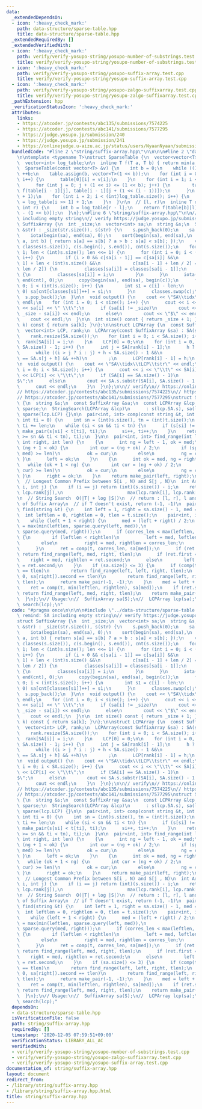```yaml
---
data:
  _extendedDependsOn:
  - icon: ':heavy_check_mark:'
    path: data-structure/sparse-table.hpp
    title: data-structure/sparse-table.hpp
  _extendedRequiredBy: []
  _extendedVerifiedWith:
  - icon: ':heavy_check_mark:'
    path: verify/verify-yosupo-string/yosupo-number-of-substrings.test.cpp
    title: verify/verify-yosupo-string/yosupo-number-of-substrings.test.cpp
  - icon: ':heavy_check_mark:'
    path: verify/verify-yosupo-string/yosupo-suffix-array.test.cpp
    title: verify/verify-yosupo-string/yosupo-suffix-array.test.cpp
  - icon: ':heavy_check_mark:'
    path: verify/verify-yosupo-string/yosupo-zalgo-suffixarray.test.cpp
    title: verify/verify-yosupo-string/yosupo-zalgo-suffixarray.test.cpp
  _pathExtension: hpp
  _verificationStatusIcon: ':heavy_check_mark:'
  attributes:
    links:
    - https://atcoder.jp/contests/abc135/submissions/7574225
    - https://atcoder.jp/contests/abc141/submissions/7577295
    - https://judge.yosupo.jp/submission/240
    - https://judge.yosupo.jp/submission/241
    - https://onlinejudge.u-aizu.ac.jp/status/users/NyaanNyaan/submissions/1/ALDS1_14_D/judge/3874273/C++14
  bundledCode: "#line 2 \"string/suffix-array.hpp\"\n\n\n\n#line 2 \"data-structure/sparse-table.hpp\"\
    \n\ntemplate <typename T>\nstruct SparseTable {\n  vector<vector<T> > table;\n\
    \  vector<int> log_table;\n\n  inline T f(T a, T b) { return min(a, b); }\n\n\
    \  SparseTable(const vector<T> &v) {\n    int b = 0;\n    while ((1 << b) <= (int)v.size())\
    \ ++b;\n    table.assign(b, vector<T>(1 << b));\n    for (int i = 0; i < (int)v.size();\
    \ i++) {\n      table[0][i] = v[i];\n    }\n    for (int i = 1; i < b; i++) {\n\
    \      for (int j = 0; j + (1 << i) <= (1 << b); j++) {\n        table[i][j] =\
    \ f(table[i - 1][j], table[i - 1][j + (1 << (i - 1))]);\n      }\n    }\n    log_table.resize(v.size()\
    \ + 1);\n    for (int i = 2; i < (int)log_table.size(); i++) {\n      log_table[i]\
    \ = log_table[i >> 1] + 1;\n    }\n  }\n\n  // [l, r)\n  inline T query(int l,\
    \ int r) {\n    int b = log_table[r - l];\n    return f(table[b][l], table[b][r\
    \ - (1 << b)]);\n  }\n};\n#line 6 \"string/suffix-array.hpp\"\n\n// remind: SA\
    \ including empty string\n// verify https://judge.yosupo.jp/submission/240\nstruct\
    \ SuffixArray {\n  int _size;\n  vector<int> sa;\n  string &s;\n  SuffixArray(string\
    \ &str) : _size(str.size()), s(str) {\n    s.push_back(0);\n    sa.resize(s.size());\n\
    \    iota(begin(sa), end(sa), 0);\n    sort(begin(sa), end(sa),\n         [&](int\
    \ a, int b) { return s[a] == s[b] ? a > b : s[a] < s[b]; });\n    vector<int>\
    \ classes(s.size()), c(s.begin(), s.end()), cnt(s.size());\n    for (int len =\
    \ 1; len < (int)s.size(); len <<= 1) {\n      for (int i = 0; i < (int)s.size();\
    \ i++) {\n        if (i > 0 && c[sa[i - 1]] == c[sa[i]] &&\n            sa[i -\
    \ 1] + len < (int)s.size() &&\n            c[sa[i - 1] + len / 2] == c[sa[i] +\
    \ len / 2]) {\n          classes[sa[i]] = classes[sa[i - 1]];\n        } else\
    \ {\n          classes[sa[i]] = i;\n        }\n      }\n      iota(begin(cnt),\
    \ end(cnt), 0);\n      copy(begin(sa), end(sa), begin(c));\n      for (int i =\
    \ 0; i < (int)s.size(); i++) {\n        int s1 = c[i] - len;\n        if (s1 >=\
    \ 0) sa[cnt[classes[s1]]++] = s1;\n      }\n      classes.swap(c);\n    }\n  \
    \  s.pop_back();\n  }\n\n  void output() {\n    cout << \"SA\\tidx\\tstr\" <<\
    \ endl;\n    for (int i = 0; i < size(); i++) {\n      cout << i << \": \\t\"\
    \ << sa[i] << \" \\t\";\n      if (sa[i] != _size)\n        cout << s.substr(sa[i],\
    \ _size - sa[i]) << endl;\n      else\n        cout << \"$\" << endl;\n    }\n\
    \    cout << endl;\n  }\n\n  int size() const { return _size + 1; }\n  int operator[](int\
    \ k) const { return sa[k]; }\n};\n\nstruct LCPArray {\n  const SuffixArray &SA;\n\
    \  vector<int> LCP, rank;\n  LCPArray(const SuffixArray &sa) : SA(sa) {\n    LCP.resize(SA.size());\n\
    \    rank.resize(SA.size());\n    for (int i = 0; i < SA.size(); i++) {\n    \
    \  rank[SA[i]] = i;\n    }\n    LCP[0] = 0;\n\n    for (int i = 0, h = 0; i <\
    \ SA.size() - 1; i++) {\n      int j = SA[rank[i] - 1];\n      h ? h-- : h;\n\
    \      while ((i > j ? i : j) + h < SA.size() - 1 &&\n             SA.s[i + h]\
    \ == SA.s[j + h] && ++h)\n        ;\n      LCP[rank[i] - 1] = h;\n    }\n  }\n\
    \n  void output() {\n    cout << \"SA\\tidx\\tLCP\\tstr\" << endl;\n    for (int\
    \ i = 0; i < SA.size(); i++) {\n      cout << i << \"\\t\" << SA[i] << \" \\t\"\
    \ << LCP[i] << \"\\t\";\n      if (SA[i] == SA.size() - 1)\n        cout << \"\
    $\";\n      else\n        cout << SA.s.substr(SA[i], SA.size() - 1 - SA[i]);\n\
    \      cout << endl;\n    }\n  }\n};\n\n// verify\n// https://onlinejudge.u-aizu.ac.jp/status/users/NyaanNyaan/submissions/1/ALDS1_14_D/judge/3874273/C++14\n\
    // https://atcoder.jp/contests/abc135/submissions/7574225\n// https://judge.yosupo.jp/submission/241\n\
    // https://atcoder.jp/contests/abc141/submissions/7577295\nstruct StringSearch\
    \ {\n  string &s;\n  const SuffixArray &sa;\n  const LCPArray &lcp;\n  SparseTable<int>\
    \ sparse;\n  StringSearch(LCPArray &lcp)\n      : s(lcp.SA.s), sa(lcp.SA), lcp(lcp),\
    \ sparse(lcp.LCP) {}\n\n  pair<int, int> comp(const string &t, int len, int si,\
    \ int ti = 0) {\n    int sn = (int)s.size(), tn = (int)t.size();\n    si += len,\
    \ ti += len;\n    while (si < sn && ti < tn) {\n      if (s[si] != t[ti]) return\
    \ make_pair(s[si] < t[ti], ti);\n      si++, ti++;\n    }\n    return make_pair((si\
    \ >= sn && ti < tn), ti);\n  }\n\n  pair<int, int> find_range(int left, int med,\
    \ int right, int len) {\n    {\n      int ng = left - 1, ok = med;\n      while\
    \ (ng + 1 < ok) {\n        int cur = (ng + ok) / 2;\n        if (sparse.query(cur,\
    \ med) >= len)\n          ok = cur;\n        else\n          ng = cur;\n     \
    \ }\n      left = ok;\n    }\n    {\n      int ok = med, ng = right + 1;\n   \
    \   while (ok + 1 < ng) {\n        int cur = (ng + ok) / 2;\n        if (sparse.query(med,\
    \ cur) >= len)\n          ok = cur;\n        else\n          ng = cur;\n     \
    \ }\n      right = ok;\n    }\n    return make_pair(left, right);\n  }\n\n public:\n\
    \  // Longest Common Prefix between S[i , N) and S[j , N)\n  int ArbitaryLCP(int\
    \ i, int j) {\n    if (i == j) return (int)(s.size()) - i;\n    return sparse.query(min(lcp.rank[i],\
    \ lcp.rank[j]),\n                        max(lcp.rank[i], lcp.rank[j]));\n  }\n\
    \n  // String Search  O(|T| + log |S|)\n  // return : [l, r], l and r are indices\
    \ of Suffix Array\n  // if T doesn't exist, return (-1, -1)\n  pair<int, int>\
    \ find(string &t) {\n    int left = 1, right = sa.size() - 1, med = left;\n  \
    \  int leftlen = 0, rightlen = 0, tlen = t.size();\n    pair<int, int> ret;\n\
    \    while (left + 1 < right) {\n      med = (left + right) / 2;\n      int corres_len\
    \ = max(min(leftlen, sparse.query(left, med)),\n                           min(rightlen,\
    \ sparse.query(med, right)));\n      if (corres_len < max(leftlen, rightlen))\
    \ {\n        if (leftlen < rightlen)\n          left = med, leftlen = corres_len;\n\
    \        else\n          right = med, rightlen = corres_len;\n        continue;\n\
    \      }\n      ret = comp(t, corres_len, sa[med]);\n      if (ret.second == tlen)\
    \ return find_range(left, med, right, tlen);\n      if (ret.first == 0)\n    \
    \    right = med, rightlen = ret.second;\n      else\n        left = med, leftlen\
    \ = ret.second;\n    }\n    if (sa.size() <= 3) {\n      if (comp(t, 0, sa[left]).second\
    \ == tlen)\n        return find_range(left, left, right, tlen);\n      if (comp(t,\
    \ 0, sa[right]).second == tlen)\n        return find_range(left, right, right,\
    \ tlen);\n      return make_pair(-1, -1);\n    }\n    med = left + right - med;\n\
    \    ret = comp(t, min(leftlen, rightlen), sa[med]);\n    if (ret.second == tlen)\
    \ return find_range(left, med, right, tlen);\n    return make_pair(-1, -1);\n\
    \  }\n};\n// Usage:\n//  SuffixArray sa(S);\n//  LCPArray lcp(sa);\n//  StringSearch\
    \ search(lcp);\n"
  code: "#pragma once\n\n\n\n#include \"../data-structure/sparse-table.hpp\"\n\n//\
    \ remind: SA including empty string\n// verify https://judge.yosupo.jp/submission/240\n\
    struct SuffixArray {\n  int _size;\n  vector<int> sa;\n  string &s;\n  SuffixArray(string\
    \ &str) : _size(str.size()), s(str) {\n    s.push_back(0);\n    sa.resize(s.size());\n\
    \    iota(begin(sa), end(sa), 0);\n    sort(begin(sa), end(sa),\n         [&](int\
    \ a, int b) { return s[a] == s[b] ? a > b : s[a] < s[b]; });\n    vector<int>\
    \ classes(s.size()), c(s.begin(), s.end()), cnt(s.size());\n    for (int len =\
    \ 1; len < (int)s.size(); len <<= 1) {\n      for (int i = 0; i < (int)s.size();\
    \ i++) {\n        if (i > 0 && c[sa[i - 1]] == c[sa[i]] &&\n            sa[i -\
    \ 1] + len < (int)s.size() &&\n            c[sa[i - 1] + len / 2] == c[sa[i] +\
    \ len / 2]) {\n          classes[sa[i]] = classes[sa[i - 1]];\n        } else\
    \ {\n          classes[sa[i]] = i;\n        }\n      }\n      iota(begin(cnt),\
    \ end(cnt), 0);\n      copy(begin(sa), end(sa), begin(c));\n      for (int i =\
    \ 0; i < (int)s.size(); i++) {\n        int s1 = c[i] - len;\n        if (s1 >=\
    \ 0) sa[cnt[classes[s1]]++] = s1;\n      }\n      classes.swap(c);\n    }\n  \
    \  s.pop_back();\n  }\n\n  void output() {\n    cout << \"SA\\tidx\\tstr\" <<\
    \ endl;\n    for (int i = 0; i < size(); i++) {\n      cout << i << \": \\t\"\
    \ << sa[i] << \" \\t\";\n      if (sa[i] != _size)\n        cout << s.substr(sa[i],\
    \ _size - sa[i]) << endl;\n      else\n        cout << \"$\" << endl;\n    }\n\
    \    cout << endl;\n  }\n\n  int size() const { return _size + 1; }\n  int operator[](int\
    \ k) const { return sa[k]; }\n};\n\nstruct LCPArray {\n  const SuffixArray &SA;\n\
    \  vector<int> LCP, rank;\n  LCPArray(const SuffixArray &sa) : SA(sa) {\n    LCP.resize(SA.size());\n\
    \    rank.resize(SA.size());\n    for (int i = 0; i < SA.size(); i++) {\n    \
    \  rank[SA[i]] = i;\n    }\n    LCP[0] = 0;\n\n    for (int i = 0, h = 0; i <\
    \ SA.size() - 1; i++) {\n      int j = SA[rank[i] - 1];\n      h ? h-- : h;\n\
    \      while ((i > j ? i : j) + h < SA.size() - 1 &&\n             SA.s[i + h]\
    \ == SA.s[j + h] && ++h)\n        ;\n      LCP[rank[i] - 1] = h;\n    }\n  }\n\
    \n  void output() {\n    cout << \"SA\\tidx\\tLCP\\tstr\" << endl;\n    for (int\
    \ i = 0; i < SA.size(); i++) {\n      cout << i << \"\\t\" << SA[i] << \" \\t\"\
    \ << LCP[i] << \"\\t\";\n      if (SA[i] == SA.size() - 1)\n        cout << \"\
    $\";\n      else\n        cout << SA.s.substr(SA[i], SA.size() - 1 - SA[i]);\n\
    \      cout << endl;\n    }\n  }\n};\n\n// verify\n// https://onlinejudge.u-aizu.ac.jp/status/users/NyaanNyaan/submissions/1/ALDS1_14_D/judge/3874273/C++14\n\
    // https://atcoder.jp/contests/abc135/submissions/7574225\n// https://judge.yosupo.jp/submission/241\n\
    // https://atcoder.jp/contests/abc141/submissions/7577295\nstruct StringSearch\
    \ {\n  string &s;\n  const SuffixArray &sa;\n  const LCPArray &lcp;\n  SparseTable<int>\
    \ sparse;\n  StringSearch(LCPArray &lcp)\n      : s(lcp.SA.s), sa(lcp.SA), lcp(lcp),\
    \ sparse(lcp.LCP) {}\n\n  pair<int, int> comp(const string &t, int len, int si,\
    \ int ti = 0) {\n    int sn = (int)s.size(), tn = (int)t.size();\n    si += len,\
    \ ti += len;\n    while (si < sn && ti < tn) {\n      if (s[si] != t[ti]) return\
    \ make_pair(s[si] < t[ti], ti);\n      si++, ti++;\n    }\n    return make_pair((si\
    \ >= sn && ti < tn), ti);\n  }\n\n  pair<int, int> find_range(int left, int med,\
    \ int right, int len) {\n    {\n      int ng = left - 1, ok = med;\n      while\
    \ (ng + 1 < ok) {\n        int cur = (ng + ok) / 2;\n        if (sparse.query(cur,\
    \ med) >= len)\n          ok = cur;\n        else\n          ng = cur;\n     \
    \ }\n      left = ok;\n    }\n    {\n      int ok = med, ng = right + 1;\n   \
    \   while (ok + 1 < ng) {\n        int cur = (ng + ok) / 2;\n        if (sparse.query(med,\
    \ cur) >= len)\n          ok = cur;\n        else\n          ng = cur;\n     \
    \ }\n      right = ok;\n    }\n    return make_pair(left, right);\n  }\n\n public:\n\
    \  // Longest Common Prefix between S[i , N) and S[j , N)\n  int ArbitaryLCP(int\
    \ i, int j) {\n    if (i == j) return (int)(s.size()) - i;\n    return sparse.query(min(lcp.rank[i],\
    \ lcp.rank[j]),\n                        max(lcp.rank[i], lcp.rank[j]));\n  }\n\
    \n  // String Search  O(|T| + log |S|)\n  // return : [l, r], l and r are indices\
    \ of Suffix Array\n  // if T doesn't exist, return (-1, -1)\n  pair<int, int>\
    \ find(string &t) {\n    int left = 1, right = sa.size() - 1, med = left;\n  \
    \  int leftlen = 0, rightlen = 0, tlen = t.size();\n    pair<int, int> ret;\n\
    \    while (left + 1 < right) {\n      med = (left + right) / 2;\n      int corres_len\
    \ = max(min(leftlen, sparse.query(left, med)),\n                           min(rightlen,\
    \ sparse.query(med, right)));\n      if (corres_len < max(leftlen, rightlen))\
    \ {\n        if (leftlen < rightlen)\n          left = med, leftlen = corres_len;\n\
    \        else\n          right = med, rightlen = corres_len;\n        continue;\n\
    \      }\n      ret = comp(t, corres_len, sa[med]);\n      if (ret.second == tlen)\
    \ return find_range(left, med, right, tlen);\n      if (ret.first == 0)\n    \
    \    right = med, rightlen = ret.second;\n      else\n        left = med, leftlen\
    \ = ret.second;\n    }\n    if (sa.size() <= 3) {\n      if (comp(t, 0, sa[left]).second\
    \ == tlen)\n        return find_range(left, left, right, tlen);\n      if (comp(t,\
    \ 0, sa[right]).second == tlen)\n        return find_range(left, right, right,\
    \ tlen);\n      return make_pair(-1, -1);\n    }\n    med = left + right - med;\n\
    \    ret = comp(t, min(leftlen, rightlen), sa[med]);\n    if (ret.second == tlen)\
    \ return find_range(left, med, right, tlen);\n    return make_pair(-1, -1);\n\
    \  }\n};\n// Usage:\n//  SuffixArray sa(S);\n//  LCPArray lcp(sa);\n//  StringSearch\
    \ search(lcp);"
  dependsOn:
  - data-structure/sparse-table.hpp
  isVerificationFile: false
  path: string/suffix-array.hpp
  requiredBy: []
  timestamp: '2020-12-05 07:59:51+09:00'
  verificationStatus: LIBRARY_ALL_AC
  verifiedWith:
  - verify/verify-yosupo-string/yosupo-number-of-substrings.test.cpp
  - verify/verify-yosupo-string/yosupo-zalgo-suffixarray.test.cpp
  - verify/verify-yosupo-string/yosupo-suffix-array.test.cpp
documentation_of: string/suffix-array.hpp
layout: document
redirect_from:
- /library/string/suffix-array.hpp
- /library/string/suffix-array.hpp.html
title: string/suffix-array.hpp
---
```

